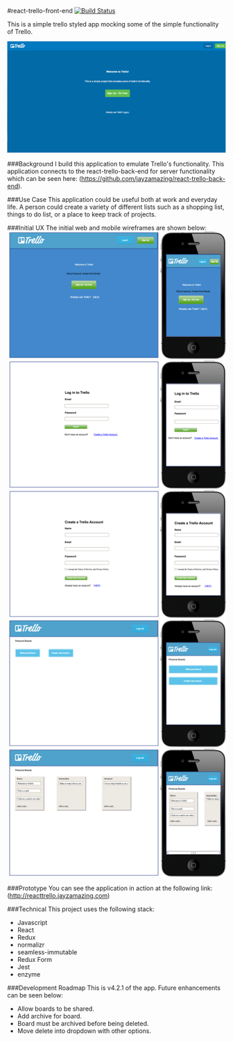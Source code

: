 #react-trello-front-end [![Build Status](https://travis-ci.org/jayzamazing/react-trello-front-end.svg?branch=master)](https://travis-ci.org/jayzamazing/react-trello-front-end)

This is a simple trello styled app mocking some of the simple functionality of Trello.

![image](<./github/Screenshot.png>)

###Background
I build this application to emulate Trello's functionality. This application connects to the react-trello-back-end for server functionality which can be seen here: (https://github.com/jayzamazing/react-trello-back-end).

###Use Case
This application could be useful both at work and everyday life. A person could create a variety of different lists such as a shopping list, things to do list, or a place to keep track of projects.

###Initial UX
The initial web and mobile wireframes are shown below:
![image](<./github/homepage.png>)
![image](<./github/registrationpage.png>)
![image](<./github/loginpage.png>)
![image](<./github/boardspage.png>)
![image](<./github/listspage.png>)

###Prototype
You can see the application in action at the following link:
(http://reacttrello.jayzamazing.com)

###Technical
This project uses the following stack:
* Javascript
* React
* Redux
* normalizr
* seamless-immutable
* Redux Form
* Jest
* enzyme

###Development Roadmap
This is v4.2.1 of the app. Future enhancements can be seen below:
* Allow boards to be shared.
* Add archive for board.
* Board must be archived before being deleted.
* Move delete into dropdown with other options.
